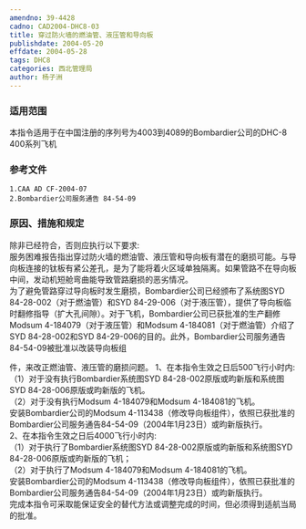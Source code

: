 ```yaml
---
amendno: 39-4428  
cadno: CAD2004-DHC8-03  
title: 穿过防火墙的燃油管、液压管和导向板  
publishdate: 2004-05-20  
effdate: 2004-05-28  
tags: DHC8  
categories: 西北管理局  
author: 杨子洲  
---
```

  
### 适用范围  
本指令适用于在中国注册的序列号为4003到4089的Bombardier公司的DHC-8 400系列飞机  
  
<!--more-->  
### 参考文件  
    1.CAA AD CF-2004-07  
    2.Bombardier公司服务通告 84-54-09  
  
### 原因、措施和规定  
除非已经符合，否则应执行以下要求:  
    服务困难报告指出穿过防火墙的燃油管、液压管和导向板有潜在的磨损可能。与导向板连接的钛板有紧公差孔，是为了能将着火区域单独隔离。如果管路不在导向板中间，发动机短舱弯曲能导致管路磨损的恶劣情况。  
    为了避免管路穿过导向板时发生磨损，Bombardier公司已经颁布了系统图SYD 84-28-002（对于燃油管）和SYD 84-29-006（对于液压管），提供了导向板临时翻修指导（扩大孔间隙）。对于飞机，Bombardier公司已获批准的生产翻修Modsum 4-184079（对于液压管）和Modsum 4-184081（对于燃油管）介绍了SYD 84-28-002和SYD 84-29-006的目的。此外，Bombardier公司服务通告84-54-09被批准以改装导向板组  
  
件，来改正燃油管、液压管的磨损问题。 1、在本指令生效之日后500飞行小时内:  
（1）对于没有执行Bombardier系统图SYD 84-28-002原版或昀新版和系统图SYD 84-28-006原版或昀新版的飞机。  
    （2）对于没有执行Modsum 4-184079和Modsum 4-184081的飞机。  
    安装Bombardier公司的Modsum 4-113438（修改导向板组件），依照已获批准的Bombardier公司服务通告84-54-09（2004年1月23日）或昀新版执行。  
    2、在本指令生效之日后4000飞行小时内:  
    （1）对于执行了Bombardier系统图SYD 84-28-002原版或昀新版和系统图SYD 84-28-006原版或昀新版的飞机；  
    （2）对于执行了Modsum 4-184079和Modsum 4-184081的飞机。  
    安装Bombardier公司的Modsum 4-113438（修改导向板组件），依照已获批准的Bombardier公司服务通告84-54-09（2004年1月23日）或昀新版执行。  
    完成本指令可采取能保证安全的替代方法或调整完成的时间，但必须得到适航当局的批准。  
